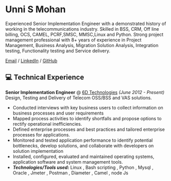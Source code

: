 # Unni S Mohan
Experienced Senior Implementation Engineer with a demonstrated history of working in the telecommunications industry. Skilled in BSS, CRM, Off line billing, OCS, CAMEL, PCRF,SMSC, MMSC,Linux and Python. Strong project management professional with  8+ years of experience in Project Management, Business Analysis, Migration Solution Analysis, Integration testing, Functionality testing and Service delivery.

[Email](mailto:unnismohan@gmail.com) / [LinkedIn](https://www.linkedin.com/in/unni-s-mohan/) / [GitHub](https://github.com/unnismohan) 

## 💻 Technical Experience
**Senior Implementation Engineer** @ [6D Technologies](https://6dtech.co.in/) _(June 2012 - Present)_ <br>
Design, Testing and Delivery of Telecom OSS/BSS and VAS solutions.
  - Conducted interviews with key business users to collect information on business processes and user requirements
  - Mapped process activities to identify shortfalls and propose options to rectify operational inefficiencies.
  - Defined enterprise processes and best practices and tailored enterprise processes for applications.
  - Monitored and tested application performance to identify potential bottlenecks, develop solutions, and collaborate with developers on solution implementation
  - Installed, configured, evaluated and maintained operating systems, application software and system management tools.
  - **_Technologies/Tools used:_** Linux , Bash scripting , Python , Mysql , Oracle , Jmeter , Postman , Diameter , Camel , node Js 

<br><br>


